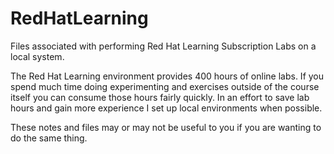 # RedHatLearning
Files associated with performing Red Hat Learning Subscription Labs on a local system.

The Red Hat Learning environment provides 400 hours of online labs.  If you spend much time doing 
experimenting and exercises outside of the course itself you can consume those hours fairly quickly.
In an effort to save lab hours and gain more experience I set up local environments when possible.

These notes and files may or may not be useful to you if you are wanting to do the same thing.
